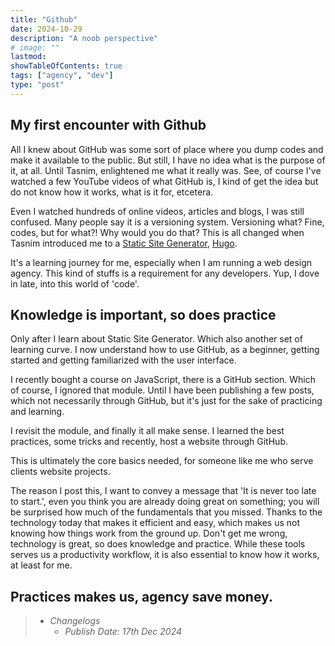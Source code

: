 ```yaml
---
title: "Github"
date: 2024-10-29
description: "A noob perspective"
# image: ""
lastmod: 
showTableOfContents: true
tags: ["agency", "dev"]
type: "post"
---
```



## My first encounter with Github

All I knew about GitHub was some sort of place where you dump codes and make it available to the public. But still, I have no idea what is the purpose of it, at all. Until Tasnim, enlightened me what it really was.
See, of course I've watched a few YouTube videos of what GitHub is, I kind of get the idea but do not know how it works, what is it for, etcetera.

Even I watched hundreds of online videos, articles and blogs, I was still confused. Many people say it is a versioning system. Versioning what? Fine, codes, but for what?! Why would you do that?
This is all changed when Tasnim introduced me to a [Static Site Generator](https://mdtasnim.com), [Hugo](https://gethugo.io).

It's a learning journey for me, especially when I am running a web design agency. This kind of stuffs is a requirement for any developers. Yup, I dove in late, into this world of 'code'.

## Knowledge is important, so does practice

Only after I learn about Static Site Generator. Which also another set of learning curve. I now understand how to use GitHub, as a beginner, getting started and getting familiarized with the user interface.

I recently bought a course on JavaScript, there is a GitHub section. Which of course, I ignored that module. Until I have been publishing a few posts, which not necessarily through GitHub, but it's just for the sake of practicing and learning.

I revisit the module, and finally it all make sense. I learned the best practices, some tricks and recently, host a website through GitHub.

This is ultimately the core basics needed, for someone like me who serve clients website projects.

The reason I post this, I want to convey a message that 'It is never too late to start.', even you think you are already doing great on something; you will be surprised how much of the fundamentals that you missed. Thanks to the technology today that makes it efficient and easy, which makes us not knowing how things work from the ground up. Don't get me wrong, technology is great, so does knowledge and practice. While these tools serves us a productivity workflow, it is also essential to know how it works, at least for me.

## Practices makes us, agency save money.


> - *Changelogs*
>   - *Publish Date: 17th Dec 2024*